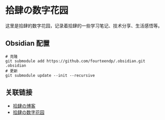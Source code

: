 # 拾肆の数字花园

这里是拾肆的数字花园，记录着拾肆的一些学习笔记、技术分享、生活感悟等。

## Obsidian 配置

```shell
# 克隆
git submodule add https://github.com/fourteendp/.obsidian.git .obsidian
# 更新
git submodule update --init --recursive
```

## 关联链接

- [拾肆の博客](https://blog.fourteen.top)
- [拾肆の数字花园](https://db.fourteen.top)
